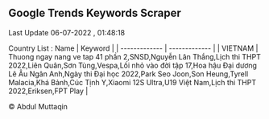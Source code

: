 

## Google Trends Keywords Scraper 
 
Last Update 06-07-2022 , 01:48:18

Country List :
 Name  | Keyword |
| ------------- | ------------- |
| VIETNAM | Thuong ngay nang ve tap 41 phần 2,SNSD,Nguyễn Lân Thắng,Lịch thi THPT 2022,Liên Quân,Sơn Tùng,Vespa,Lối nhỏ vào đời tập 17,Hoa hậu Đại dương Lê Âu Ngân Anh,Ngày thi Đại học 2022,Park Seo Joon,Son Heung,Tyrell Malacia,Khá Bảnh,Cúc Tịnh Y,Xiaomi 12S Ultra,U19 Việt Nam,Lịch thi THPT 2022,Eriksen,FPT Play |



© Abdul Muttaqin 
